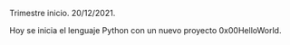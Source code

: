 Trimestre inicio. 20/12/2021.

Hoy se inicia el lenguaje Python con un nuevo proyecto 0x00HelloWorld.
